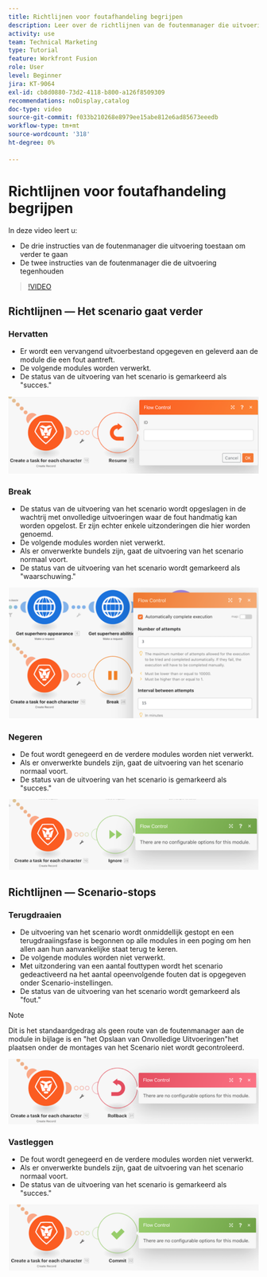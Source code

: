 ```yaml
---
title: Richtlijnen voor foutafhandeling begrijpen
description: Leer over de richtlijnen van de foutenmanager die uitvoering toestaan om verder te gaan en die die de uitvoering, in  [!DNL Adobe Workfront Fusion] tegenhouden.
activity: use
team: Technical Marketing
type: Tutorial
feature: Workfront Fusion
role: User
level: Beginner
jira: KT-9064
exl-id: cb8d0880-73d2-4118-b800-a126f8509309
recommendations: noDisplay,catalog
doc-type: video
source-git-commit: f033b210268e8979ee15abe812e6ad85673eeedb
workflow-type: tm+mt
source-wordcount: '318'
ht-degree: 0%

---
```


# Richtlijnen voor foutafhandeling begrijpen

In deze video leert u:

* De drie instructies van de foutenmanager die uitvoering toestaan om verder te gaan
* De twee instructies van de foutenmanager die de uitvoering tegenhouden

>[!VIDEO](https://video.tv.adobe.com/v/335305/?quality=12&learn=on)

## Richtlijnen — Het scenario gaat verder

### Hervatten

* Er wordt een vervangend uitvoerbestand opgegeven en geleverd aan de module die een fout aantreft.
* De volgende modules worden verwerkt.
* De status van de uitvoering van het scenario is gemarkeerd als &quot;succes.&quot;

![ een beeld van een richtlijn van het Hervatten ](assets/troubleshooting-and-error-handling-2.png)

### Break

* De status van de uitvoering van het scenario wordt opgeslagen in de wachtrij met onvolledige uitvoeringen waar de fout handmatig kan worden opgelost. Er zijn echter enkele uitzonderingen die hier worden genoemd.
* De volgende modules worden niet verwerkt.
* Als er onverwerkte bundels zijn, gaat de uitvoering van het scenario normaal voort.
* De status van de uitvoering van het scenario wordt gemarkeerd als &quot;waarschuwing.&quot;

![ een beeld van een richtlijn van de Onderbreking ](assets/troubleshooting-and-error-handling-3.png)

### Negeren

* De fout wordt genegeerd en de verdere modules worden niet verwerkt.
* Als er onverwerkte bundels zijn, gaat de uitvoering van het scenario normaal voort.
* De status van de uitvoering van het scenario is gemarkeerd als &quot;succes.&quot;

![ een beeld van een Negeren richtlijn ](assets/troubleshooting-and-error-handling-4.png)

## Richtlijnen — Scenario-stops

### Terugdraaien

* De uitvoering van het scenario wordt onmiddellijk gestopt en een terugdraaiingsfase is begonnen op alle modules in een poging om hen allen aan hun aanvankelijke staat terug te keren.
* De volgende modules worden niet verwerkt.
* Met uitzondering van een aantal fouttypen wordt het scenario gedeactiveerd na het aantal opeenvolgende fouten dat is opgegeven onder Scenario-instellingen.
* De status van de uitvoering van het scenario wordt gemarkeerd als &quot;fout.&quot;

>[!NOTE]
>
>Dit is het standaardgedrag als geen route van de foutenmanager aan de module in bijlage is en &quot;het Opslaan van Onvolledige Uitvoeringen&quot;het plaatsen onder de montages van het Scenario niet wordt gecontroleerd.

![ een beeld van een richtlijn van het Terugschroeven van prijzen ](assets/troubleshooting-and-error-handling-5.png)

### Vastleggen

* De fout wordt genegeerd en de verdere modules worden niet verwerkt.
* Als er onverwerkte bundels zijn, gaat de uitvoering van het scenario normaal voort.
* De status van de uitvoering van het scenario is gemarkeerd als &quot;succes.&quot;

![ een beeld van een Commit richtlijn ](assets/troubleshooting-and-error-handling-6.png)
